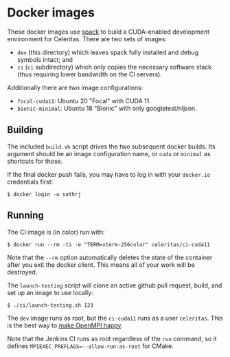 # Docker images

These docker images use [spack](https://github.com/spack/spack) to build a
CUDA-enabled development environment for Celeritas. There are two sets of
images:
- `dev` (this directory) which leaves spack fully installed and
  debug symbols intact; and
- `ci` (`ci` subdirectory) which only copies the necessary software stack (thus
  requiring lower bandwidth on the CI servers).

Additionally there are two image configurations:
- `focal-cuda11`: Ubuntu 20 "Focal" with CUDA 11.
- `bionic-minimal`: Ubuntu 18 "Bionic" with only googletest/nljson.

## Building

The included `build.sh` script drives the two subsequent docker builds. Its
argument should be an image configuration name, or `cuda` or `minimal` as
shortcuts for those.

If the final docker push fails, you may have to log in with your `docker.io`
credentials first:
```console
$ docker login -u sethrj
```

## Running

The CI image is (in color) run with:
```console
$ docker run --rm -ti -e "TERM=xterm-256color" celeritas/ci-cuda11
```
Note that the `--rm` option automatically deletes the state of the container
after you exit the docker client. This means all of your work will be
destroyed.

The `launch-testing` script will clone an active github pull request, build,
and set up an image to use locally:
```console
$ ./ci/launch-testing.sh 123
```


The `dev` image runs as root, but the `ci-cuda11` runs as a user `celeritas`.
This is the best way to [make OpenMPI happy](https://github.com/open-mpi/ompi/issues/4451).

Note that the Jenkins CI runs as root regardless of the `run` command, so it
defines `MPIEXEC_PREFLAGS=--allow-run-as-root` for CMake.

